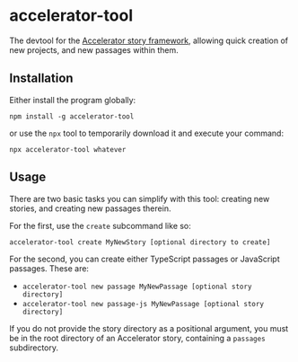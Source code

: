 # accelerator-tool

The devtool for the [Accelerator story framework](https://github.com/furkleindustries/accelerator-core), allowing quick creation of new projects, and new passages within them.

## Installation

Either install the program globally:

`npm install -g accelerator-tool`

or use the `npx` tool to temporarily download it and execute your command:

`npx accelerator-tool whatever`

## Usage

There are two basic tasks you can simplify with this tool: creating new stories, and creating new passages therein.

For the first, use the `create` subcommand like so:

`accelerator-tool create MyNewStory [optional directory to create]`

For the second, you can create either TypeScript passages or JavaScript passages. These are:

* `accelerator-tool new passage MyNewPassage [optional story directory]`
* `accelerator-tool new passage-js MyNewPassage [optional story directory]`

If you do not provide the story directory as a positional argument, you must be in the root directory of an Accelerator story, containing a `passages` subdirectory.
